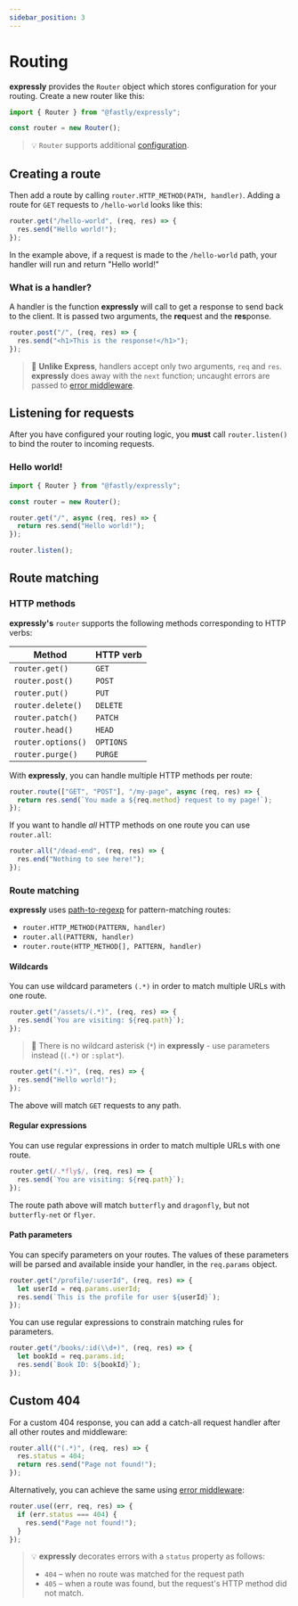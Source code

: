 ```yaml
---
sidebar_position: 3
---
```


# Routing

**expressly** provides the `Router` object which stores configuration for your routing. Create a new router like this:

```javascript
import { Router } from "@fastly/expressly";

const router = new Router();
```

> 💡 `Router` supports additional [configuration](config.md).

## Creating a route

Then add a route by calling `router.HTTP_METHOD(PATH, handler)`. Adding a route for `GET` requests to `/hello-world` looks like this:

```javascript
router.get("/hello-world", (req, res) => {
  res.send("Hello world!");
});
```

In the example above, if a request is made to the `/hello-world` path, your handler will run and return "Hello world!"

### What is a handler?

A handler is the function **expressly** will call to get a response to send back to the client. It is passed two arguments, the **req**uest and the **res**ponse.

```javascript
router.post("/", (req, res) => {
  res.send("<h1>This is the response!</h1>");
});
```

> 🚨 **Unlike Express**, handlers accept only two arguments, `req` and `res`. **expressly** does away with the `next` function; uncaught errors are passed to [error middleware](./middleware/error-middleware.md).

## Listening for requests

After you have configured your routing logic, you **must** call `router.listen()` to bind the router to incoming requests.

### Hello world!

```javascript
import { Router } from "@fastly/expressly";

const router = new Router();

router.get("/", async (req, res) => {
  return res.send("Hello world!");
});

router.listen();
```

## Route matching

### HTTP methods

**expressly's** `router` supports the following methods corresponding to HTTP verbs:

| **Method**         | **HTTP verb** |
| ------------------ | ------------- |
| `router.get()`     | `GET`         |
| `router.post()`    | `POST`        |
| `router.put()`     | `PUT`         |
| `router.delete()`  | `DELETE`      |
| `router.patch()`   | `PATCH`       |
| `router.head()`    | `HEAD`        |
| `router.options()` | `OPTIONS`     |
| `router.purge()`   | `PURGE`       |

With **expressly**, you can handle multiple HTTP methods per route:

```javascript
router.route(["GET", "POST"], "/my-page", async (req, res) => {
  return res.send(`You made a ${req.method} request to my page!`);
});
```

If you want to handle _all_ HTTP methods on one route you can use `router.all`:

```javascript
router.all("/dead-end", (req, res) => {
  res.end("Nothing to see here!");
});
```

### Route matching

**expressly** uses [path-to-regexp](https://www.npmjs.com/package/path-to-regexp) for pattern-matching routes:

- `router.HTTP_METHOD(PATTERN, handler)`
- `router.all(PATTERN, handler)`
- `router.route(HTTP_METHOD[], PATTERN, handler)`

#### Wildcards

You can use wildcard parameters `(.*)` in order to match multiple URLs with one route.

```javascript
router.get("/assets/(.*)", (req, res) => {
  res.send(`You are visiting: ${req.path}`);
});
```

> 🚨 There is no wildcard asterisk (`*`) in **expressly** - use parameters instead (`(.*)` or `:splat*`).

```javascript
router.get("(.*)", (req, res) => {
  res.send("Hello world!");
});
```

The above will match `GET` requests to any path.

#### Regular expressions

You can use regular expressions in order to match multiple URLs with one route.

```javascript
router.get(/.*fly$/, (req, res) => {
  res.send(`You are visiting: ${req.path}`);
});
```

The route path above will match `butterfly` and `dragonfly`, but not `butterfly-net` or `flyer`.

#### Path parameters

You can specify parameters on your routes. The values of these parameters will be parsed and available inside your handler, in the `req.params` object.

```javascript
router.get("/profile/:userId", (req, res) => {
  let userId = req.params.userId;
  res.send(`This is the profile for user ${userId}`);
});
```

You can use regular expressions to constrain matching rules for parameters.

```javascript
router.get("/books/:id(\\d+)", (req, res) => {
  let bookId = req.params.id;
  res.send(`Book ID: ${bookId}`);
});
```

## Custom 404

For a custom 404 response, you can add a catch-all request handler after all other routes and middleware:

```javascript
router.all(("(.*)", (req, res) => {
  res.status = 404;
  return res.send("Page not found!");
});
```

Alternatively, you can achieve the same using [error middleware](middleware/error-middleware.md):

```javascript
router.use((err, req, res) => {
  if (err.status === 404) {
    res.send("Page not found!");
  }
});
```

> 💡 **expressly** decorates errors with a `status` property as follows:
>
> - `404` – when no route was matched for the request path
> - `405` – when a route was found, but the request's HTTP method did not match.
